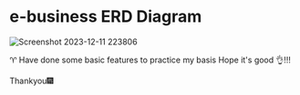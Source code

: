 # e-business ERD Diagram

![Screenshot 2023-12-11 223806](https://github.com/thangnguyen2002/e-business/assets/75868691/270f38e6-a9e6-47ae-946f-dfa5c74944bd)


♈ Have done some basic features to practice my basis
Hope it's good 👌!!!

Thankyou🎆
